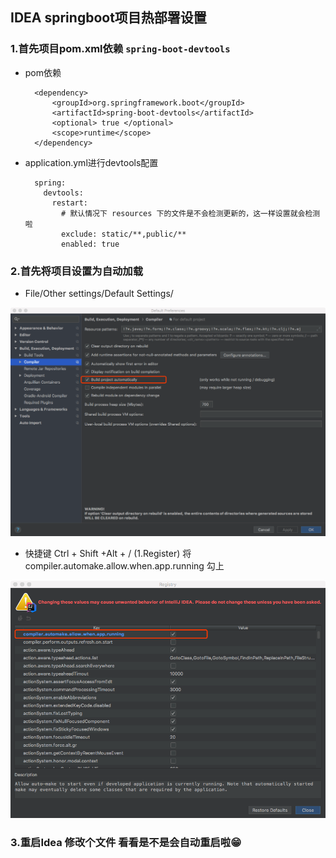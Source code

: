 ## IDEA springboot项目热部署设置

### 1.首先项目pom.xml依赖 `spring-boot-devtools`

- pom依赖

        <dependency>
            <groupId>org.springframework.boot</groupId>
            <artifactId>spring-boot-devtools</artifactId>
            <optional> true </optional>
            <scope>runtime</scope>
        </dependency>

   

- application.yml进行devtools配置

        
        spring:
          devtools:
            restart:
              # 默认情况下 resources 下的文件是不会检测更新的，这一样设置就会检测啦
              exclude: static/**,public/**
              enabled: true
                

### 2.首先将项目设置为自动加载

- File/Other settings/Default Settings/

![自动加载](https://github.com/niezhiliang/technical-doc/blob/master/imgs/1.png)



- 快捷键 Ctrl + Shift +Alt + /  (1.Register) 将compiler.automake.allow.when.app.running 勾上

![自动加载](https://github.com/niezhiliang/technical-doc/blob/master/imgs/2.png)


### 3.重启Idea 修改个文件  看看是不是会自动重启啦😁







